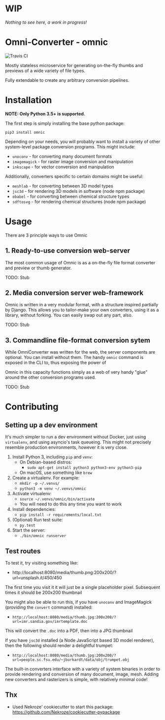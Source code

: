 # WIP

*Nothing to see here, a work in progress!*


# Omni-Converter - omnic

![Travis CI](https://travis-ci.org/michaelpb/omnic.svg?branch=master)

Mostly stateless microservice for generating on-the-fly thumbs and previews of
a wide variety of file types.

Fully extendable to create any arbitrary conversion pipelines.

# Installation

**NOTE: Only Python 3.5+ is supported.**

The first step is simply installing the base python package:

`pip3 install omnic`

Depending on your needs, you will probably want to install a variety of other
system-level package conversion programs. This might include:

- `unoconv` - for converting many document formats
- `imagemagick` - for raster image conversion and manipulation
- `inkscape` - for vector conversion and manipulation

Additionally, converters specific to certain domains might be useful:

- `meshlab` - for converting between 3D model types
- `jsc3d` - for rendering 3D models in software (node npm package)
- `obabel` - for converting between chemical structure types
- `sdftosvg` - for rendering chemical structures (node npm package)


# Usage

There are 3 principle ways to use Omnic

## 1. Ready-to-use conversion web-server

The most common usage of Omnic is as a on-the-fly file format converter and
preview or thumb generator.

TODO: Stub

## 2. Media conversion server web-framework

Omnic is written in a very modular format, with a structure inspired partially
by Django. This allows you to tailor-make your own converters, using it as a
library, without forking. You can easily swap out any part, also.

TODO: Stub


## 3. Commandline file-format conversion sytem

While OmniConverter was written for the web, the server components are
optional. You can install without them. The handy `omnic` command is exposed in
the CLI to, thus exposing the power of

Omnic in this capacity functions simply as a web of very handy "glue" around
the other conversion programs used.

TODO: Stub



# Contributing

## Setting up a dev environment

It's much simpler to run a dev environment without Docker, just using
`virtualenv`, and using asyncio's task queueing. This might not precisely
resemble production environments, however it is very close.

1. Install Python 3, including `pip` and `venv`:
    * On Debian-based distros:
        * `sudo apt-get install python3 python3-env python3-pip`
    * On macOS, use something like `brew`
2. Create a virtualenv. For example:
    * `mkdir -p ~/.venvs/`
    * `python3 -m venv ~/.venvs/omnic`
3. Activate virtualenv:
    * `source ~/.venvs/omnic/bin/activate`
    * You will need to do this any time you want to work
4. Install dependencies:
    * `pip install -r requirements/local.txt`
5. (Optional) Run test suite:
    * `py.test`
6. Start the server:
    * `./bin/omnic runserver`


## Test routes

To test it, try visiting something like:
* http://localhost:8080/media/thumb.png:200x200/?url=unsplash.it/450/450

The first time you visit it it will just be a single placeholder pixel.
Subsequent times it should be 200x200 thumbnail

You might also be able to run this, if you have `unoconv` and ImageMagick
(providing the `convert` command) installed:
* `http://localhost:8080/media/thumb.jpg:200x200/?url=imr.sandia.gov/imrtemplate.doc`

This will convert the `.doc` into a PDF, then into a JPG thumbnail

If you have `jsc3d` installed (a Node JavaScript based 3D model renderer), then
the following should render a delightful trumpet:
* `http://localhost:8080/media/thumb.jpg:200x200/?url=people.sc.fsu.edu/~jburkardt/data/obj/trumpet.obj`

The built-in converters interface with a variety of system binaries in order to
provide rendering and conversion of many document, image, mesh. Adding new
converters and rasterizers is simple, with relatively minimal code!

## Thx

* Used Nekroze' cookiecutter to start this package: https://github.com/Nekroze/cookiecutter-pypackage
